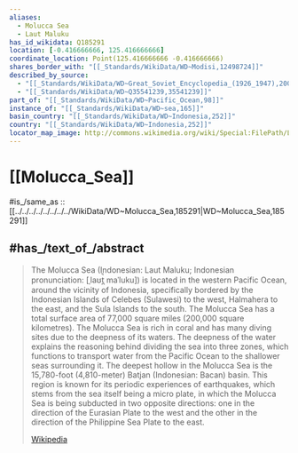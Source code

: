 ```yaml
---
aliases:
  - Molucca Sea
  - Laut Maluku
has_id_wikidata: Q185291
location: [-0.416666666, 125.416666666]
coordinate_location: Point(125.416666666 -0.416666666)
shares_border_with: "[[_Standards/WikiData/WD~Modisi,12498724]]"
described_by_source:
  - "[[_Standards/WikiData/WD~Great_Soviet_Encyclopedia_(1926_1947),20078554]]"
  - "[[_Standards/WikiData/WD~Q35541239,35541239]]"
part_of: "[[_Standards/WikiData/WD~Pacific_Ocean,98]]"
instance_of: "[[_Standards/WikiData/WD~sea,165]]"
basin_country: "[[_Standards/WikiData/WD~Indonesia,252]]"
country: "[[_Standards/WikiData/WD~Indonesia,252]]"
locator_map_image: http://commons.wikimedia.org/wiki/Special:FilePath/Locatie%20Molukse%20Zee.PNG
---
```


# [[Molucca_Sea]] 

#is_/same_as :: [[../../../../../../../../WikiData/WD~Molucca_Sea,185291|WD~Molucca_Sea,185291]] 

## #has_/text_of_/abstract 

> The Molucca Sea (Indonesian: Laut Maluku; Indonesian pronunciation: [ˌlaʊt̪̚ maˈluku]) is located in the western Pacific Ocean, around the vicinity of Indonesia, specifically bordered by the Indonesian Islands of Celebes (Sulawesi) to the west, Halmahera to the east, and the Sula Islands to the south. The Molucca Sea has a total surface area of 77,000 square miles (200,000 square kilometres). The Molucca Sea is rich in coral and has many diving sites due to the deepness of its waters. The deepness of the water explains the reasoning behind dividing the sea into three zones, which functions to transport water from the Pacific Ocean to the shallower seas surrounding it. The deepest hollow in the Molucca Sea is the 15,780-foot (4,810-meter) Batjan (Indonesian: Bacan) basin. This region is known for its periodic experiences of earthquakes, which stems from the sea itself being a micro plate, in which the Molucca Sea is being subducted in two opposite directions: one in the direction of the Eurasian Plate to the west and the other in the direction of the Philippine Sea Plate to the east.
>
> [Wikipedia](https://en.wikipedia.org/wiki/Molucca%20Sea) 

